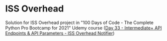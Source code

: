 # ISS Overhead
Solution for ISS Overhead project in "100 Days of Code - The Complete Python Pro Bootcamp for 2021" Udemy course ([Day 33 - Intermediate+ API Endpoints & API
Parameters - ISS Overhead Notifier](https://www.udemy.com/course/100-days-of-code/learn/lecture/21232758#overview))